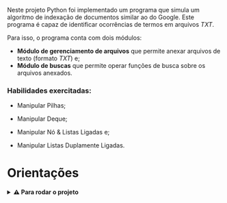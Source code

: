 Neste projeto Python foi implementado um programa que simula um algoritmo de indexação de documentos similar ao do Google. Este programa é capaz de identificar ocorrências de termos em arquivos _TXT_.
  
Para isso, o programa conta com dois módulos:
- **Módulo de gerenciamento de arquivos** que permite anexar arquivos de texto (formato _TXT_) e;
- **Módulo de buscas** que permite operar funções de busca sobre os arquivos anexados.

<h3>Habilidades exercitadas:</h3>

 - Manipular Pilhas;

 - Manipular Deque;

 - Manipular Nó & Listas Ligadas e;

 - Manipular Listas Duplamente Ligadas.

# Orientações
<details>
  <summary><strong>⚠ Para rodar o projeto</strong></summary><br />

  1. Clone o repositório

  - Use o comando: `git clone git@github.com:Abreupamm/project-ting.git`
  - Entre na pasta do repositório que você acabou de clonar

  2. Crie o ambiente virtual python para o projeto

  - `python3 -m venv .venv && source .venv/bin/activate`

  3. Instale as dependências

  - `python3 -m pip install -r dev-requirements.txt`

  4. Crie uma branch a partir da branch `main`
 </details>
